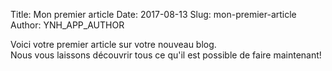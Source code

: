 Title: Mon premier article
Date: 2017-08-13
Slug: mon-premier-article
Author: YNH_APP_AUTHOR

Voici votre premier article sur votre nouveau blog.  
Nous vous laissons découvrir tous ce qu'il est possible de faire maintenant!
